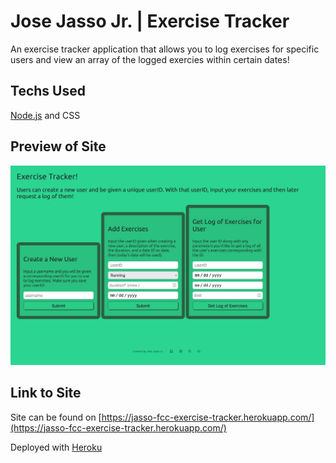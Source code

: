 # Jose Jasso Jr. | Exercise Tracker

An exercise tracker application that allows you to log exercises for specific users and view an array of the logged exercies within certain dates!
## Techs Used

[Node.js](https://nodejs.org/en/) and CSS

## Preview of Site

![Screenshot of Page](public/page-screenshot.png)

## Link to Site
Site can be found on [https://jasso-fcc-exercise-tracker.herokuapp.com/](https://jasso-fcc-exercise-tracker.herokuapp.com/)

Deployed with [Heroku](https://heroku.com/)


